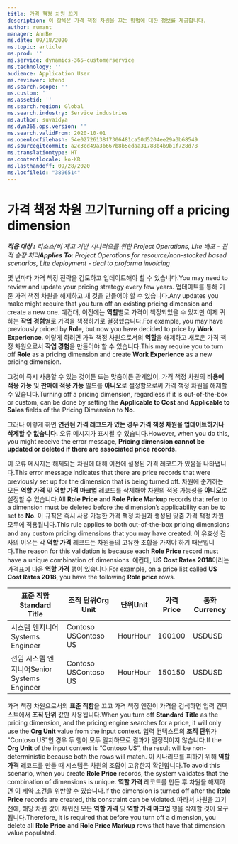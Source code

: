 ```yaml
---
title: 가격 책정 차원 끄기
description: 이 항목은 가격 책정 차원을 끄는 방법에 대한 정보를 제공합니다.
author: rumant
manager: AnnBe
ms.date: 09/18/2020
ms.topic: article
ms.prod: ''
ms.service: dynamics-365-customerservice
ms.technology: ''
audience: Application User
ms.reviewer: kfend
ms.search.scope: ''
ms.custom: ''
ms.assetid: ''
ms.search.region: Global
ms.search.industry: Service industries
ms.author: suvaidya
ms.dyn365.ops.version: ''
ms.search.validFrom: 2020-10-01
ms.openlocfilehash: 54e02726138f7306481ca50d5204ee29a3b68549
ms.sourcegitcommit: a2c3cd49a3b667b8b5edaa31788b4b9b1f728d78
ms.translationtype: HT
ms.contentlocale: ko-KR
ms.lasthandoff: 09/28/2020
ms.locfileid: "3896514"
---
```

# <a name="turning-off-a-pricing-dimension"></a><span data-ttu-id="94956-103">가격 책정 차원 끄기</span><span class="sxs-lookup"><span data-stu-id="94956-103">Turning off a pricing dimension</span></span>

<span data-ttu-id="94956-104">_**적용 대상 :** 리소스/비 재고 기반 시나리오를 위한 Project Operations, Lite 배포 - 견적 송장 처리_</span><span class="sxs-lookup"><span data-stu-id="94956-104">_**Applies To:** Project Operations for resource/non-stocked based scenarios, Lite deployment - deal to proforma invoicing_</span></span>

<span data-ttu-id="94956-105">몇 년마다 가격 책정 전략을 검토하고 업데이트해야 할 수 있습니다.</span><span class="sxs-lookup"><span data-stu-id="94956-105">You may need to review and update your pricing strategy every few years.</span></span> <span data-ttu-id="94956-106">업데이트를 통해 기존 가격 책정 차원을 해제하고 새 것을 만들어야 할 수 있습니다.</span><span class="sxs-lookup"><span data-stu-id="94956-106">Any updates you make might require that you turn off an existing pricing dimension and create a new one.</span></span> <span data-ttu-id="94956-107">예컨대, 이전에는 **역할**별로 가격이 책정되었을 수 있지만 이제 귀하는 **작업 경험**별로 가격을 책정하기로 결정했습니다.</span><span class="sxs-lookup"><span data-stu-id="94956-107">For example, you may have previously priced by **Role**, but now you have decided to price by **Work Experience**.</span></span> <span data-ttu-id="94956-108">이렇게 하려면 가격 책정 차원으로서의 **역할**을 해제하고 새로운 가격 책정 차원으로서 **작업 경험**을 만들어야 할 수 있습니다.</span><span class="sxs-lookup"><span data-stu-id="94956-108">This may require you to turn off **Role** as a pricing dimension and create **Work Experience** as a new pricing dimension.</span></span> 

<span data-ttu-id="94956-109">그것이 즉시 사용할 수 있는 것이든 또는 맞춤이든 관계없이, 가격 책정 차원의 **비용에 적용 가능** 및 **판매에 적용 가능** 필드를 **아니오**로 설정함으로써 가격 책정 차원을 해제할 수 있습니다.</span><span class="sxs-lookup"><span data-stu-id="94956-109">Turning off a pricing dimension, regardless if it is out-of-the-box or custom, can be done by setting the **Applicable to Cost** and **Applicable to Sales** fields of the Pricing Dimension to **No**.</span></span>

<span data-ttu-id="94956-110">그러나 이렇게 하면 **연관된 가격 레코드가 있는 경우 가격 책정 차원을 업데이트하거나 삭제할 수 없습니다.** 오류 메시지가 표시될 수 있습니다.</span><span class="sxs-lookup"><span data-stu-id="94956-110">However, when you do this, you might receive the error message, **Pricing dimension cannot be updated or deleted if there are associated price records.**</span></span>

<span data-ttu-id="94956-111">이 오류 메시지는 해제되는 차원에 대해 이전에 설정된 가격 레코드가 있음을 나타냅니다.</span><span class="sxs-lookup"><span data-stu-id="94956-111">This error message indicates that there are price records that were previously set up for the dimension that is being turned off.</span></span> <span data-ttu-id="94956-112">차원에 준거하는 모든 **역할 가격** 및 **역할 가격 마크업** 레코드를 삭제해야 차원의 적용 가능성을 **아니오**로 설정할 수 있습니다.</span><span class="sxs-lookup"><span data-stu-id="94956-112">All **Role Price** and **Role Price Markup** records that refer to a dimension must be deleted before the dimension’s applicability can be to set to **No**.</span></span> <span data-ttu-id="94956-113">이 규칙은 즉시 사용 가능한 가격 책정 차원과 생성된 맞춤 가격 책정 차원 모두에 적용됩니다.</span><span class="sxs-lookup"><span data-stu-id="94956-113">This rule applies to both out-of-the-box pricing dimensions and any custom pricing dimensions that you may have created.</span></span> <span data-ttu-id="94956-114">이 유효성 검사의 이유는 각 **역할 가격** 레코드는 차원들의 고유한 조합을 가져야 하기 때문입니다.</span><span class="sxs-lookup"><span data-stu-id="94956-114">The reason for this validation is because each **Role Price** record must have a unique combination of dimensions.</span></span> <span data-ttu-id="94956-115">예컨대, **US Cost Rates 2018**이라는 가격표에 다음 **역할 가격** 행이 있습니다.</span><span class="sxs-lookup"><span data-stu-id="94956-115">For example, on a price list called **US Cost Rates 2018**, you have the following **Role price** rows.</span></span> 

| <span data-ttu-id="94956-116">표준 직함</span><span class="sxs-lookup"><span data-stu-id="94956-116">Standard Title</span></span>         | <span data-ttu-id="94956-117">조직 단위</span><span class="sxs-lookup"><span data-stu-id="94956-117">Org Unit</span></span>    |<span data-ttu-id="94956-118">단위</span><span class="sxs-lookup"><span data-stu-id="94956-118">Unit</span></span>   |<span data-ttu-id="94956-119">가격</span><span class="sxs-lookup"><span data-stu-id="94956-119">Price</span></span>  |<span data-ttu-id="94956-120">통화</span><span class="sxs-lookup"><span data-stu-id="94956-120">Currency</span></span>  |
| -----------------------|-------------|-------|-------|----------|
| <span data-ttu-id="94956-121">시스템 엔지니어</span><span class="sxs-lookup"><span data-stu-id="94956-121">Systems Engineer</span></span>|<span data-ttu-id="94956-122">Contoso US</span><span class="sxs-lookup"><span data-stu-id="94956-122">Contoso US</span></span>|<span data-ttu-id="94956-123">Hour</span><span class="sxs-lookup"><span data-stu-id="94956-123">Hour</span></span>| <span data-ttu-id="94956-124">100</span><span class="sxs-lookup"><span data-stu-id="94956-124">100</span></span>|<span data-ttu-id="94956-125">USD</span><span class="sxs-lookup"><span data-stu-id="94956-125">USD</span></span>|
| <span data-ttu-id="94956-126">선임 시스템 엔지니어</span><span class="sxs-lookup"><span data-stu-id="94956-126">Senior Systems Engineer</span></span>|<span data-ttu-id="94956-127">Contoso US</span><span class="sxs-lookup"><span data-stu-id="94956-127">Contoso US</span></span>|<span data-ttu-id="94956-128">Hour</span><span class="sxs-lookup"><span data-stu-id="94956-128">Hour</span></span>| <span data-ttu-id="94956-129">150</span><span class="sxs-lookup"><span data-stu-id="94956-129">150</span></span>| <span data-ttu-id="94956-130">USD</span><span class="sxs-lookup"><span data-stu-id="94956-130">USD</span></span>|


<span data-ttu-id="94956-131">가격 책정 차원으로서의 **표준 직함**을 끄고 가격 책정 엔진이 가격을 검색하면 입력 컨텍스트에서 **조직 단위** 값만 사용됩니다.</span><span class="sxs-lookup"><span data-stu-id="94956-131">When you turn off **Standard Title** as the pricing dimension, and the pricing engine searches for a price, it will only use the **Org Unit** value from the input context.</span></span> <span data-ttu-id="94956-132">입력 컨텍스트의 **조직 단위**가 "Contoso US"인 경우 두 행이 모두 일치하므로 결과가 결정적이지 않습니다.</span><span class="sxs-lookup"><span data-stu-id="94956-132">If the **Org Unit** of the input context is “Contoso US”, the result will be non-deterministic because both the rows will match.</span></span> <span data-ttu-id="94956-133">이 시나리오를 피하기 위해 **역할 가격** 레코드를 만들 때 시스템은 차원의 조합이 고유한지 확인합니다.</span><span class="sxs-lookup"><span data-stu-id="94956-133">To avoid this scenario, when you create **Role Price** records, the system validates that the combination of dimensions is unique.</span></span> <span data-ttu-id="94956-134">**역할 가격** 레코드를 만든 후 차원을 해제하면 이 제약 조건을 위반할 수 있습니다.</span><span class="sxs-lookup"><span data-stu-id="94956-134">If the dimension is turned off after the **Role Price** records are created, this constraint can be violated.</span></span> <span data-ttu-id="94956-135">따라서 차원을 끄기 전에, 해당 차원 값이 채워진 모든 **역할 가격** 및 **역할 가격 마크업** 행을 삭제할 것이 요구됩니다.</span><span class="sxs-lookup"><span data-stu-id="94956-135">Therefore, it is required that before you turn off a dimension, you delete all **Role Price** and **Role Price Markup** rows that have that dimension value populated.</span></span>
